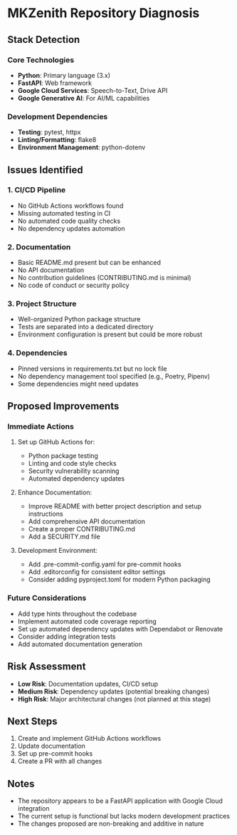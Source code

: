 # MKZenith Repository Diagnosis

## Stack Detection

### Core Technologies
- **Python**: Primary language (3.x)
- **FastAPI**: Web framework
- **Google Cloud Services**: Speech-to-Text, Drive API
- **Google Generative AI**: For AI/ML capabilities

### Development Dependencies
- **Testing**: pytest, httpx
- **Linting/Formatting**: flake8
- **Environment Management**: python-dotenv

## Issues Identified

### 1. CI/CD Pipeline
- No GitHub Actions workflows found
- Missing automated testing in CI
- No automated code quality checks
- No dependency updates automation

### 2. Documentation
- Basic README.md present but can be enhanced
- No API documentation
- No contribution guidelines (CONTRIBUTING.md is minimal)
- No code of conduct or security policy

### 3. Project Structure
- Well-organized Python package structure
- Tests are separated into a dedicated directory
- Environment configuration is present but could be more robust

### 4. Dependencies
- Pinned versions in requirements.txt but no lock file
- No dependency management tool specified (e.g., Poetry, Pipenv)
- Some dependencies might need updates

## Proposed Improvements

### Immediate Actions
1. Set up GitHub Actions for:
   - Python package testing
   - Linting and code style checks
   - Security vulnerability scanning
   - Automated dependency updates

2. Enhance Documentation:
   - Improve README with better project description and setup instructions
   - Add comprehensive API documentation
   - Create a proper CONTRIBUTING.md
   - Add a SECURITY.md file

3. Development Environment:
   - Add .pre-commit-config.yaml for pre-commit hooks
   - Add .editorconfig for consistent editor settings
   - Consider adding pyproject.toml for modern Python packaging

### Future Considerations
- Add type hints throughout the codebase
- Implement automated code coverage reporting
- Set up automated dependency updates with Dependabot or Renovate
- Consider adding integration tests
- Add automated documentation generation

## Risk Assessment
- **Low Risk**: Documentation updates, CI/CD setup
- **Medium Risk**: Dependency updates (potential breaking changes)
- **High Risk**: Major architectural changes (not planned at this stage)

## Next Steps
1. Create and implement GitHub Actions workflows
2. Update documentation
3. Set up pre-commit hooks
4. Create a PR with all changes

## Notes
- The repository appears to be a FastAPI application with Google Cloud integration
- The current setup is functional but lacks modern development practices
- The changes proposed are non-breaking and additive in nature
